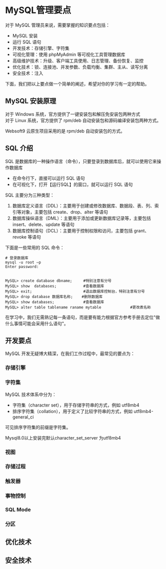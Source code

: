 # MySQL管理要点

对于 MySQL 管理员来说，需要掌握的知识要点包括：

* MySQL 安装
* 运行 SQL 语句
* 开发技术：存储引擎、字符集
* 可视化管理：使用 phpMyAdmin 等可视化工具管理数据库
* 高级维护技术：升级、客户端工具使用、日志管理、备份恢复、监控
* 优化技术：锁、连接池、并发参数、负载均衡、集群、主从、读写分离
* 安全技术：注入

下面，我们把以上要点做一个简单的阐述，希望对你的学习有一定的帮助。

## MySQL 安装原理
  
对于 Windows 系统，官方提供了一键安装包和解压免安装包两种方式  
对于 Linux 系统，官方提供了 rpm/deb 自动安装包和源码编译安装包两种方式。  

Websoft9 云原生项目采用的是 rpm/deb 自动安装包的方式。

## SQL 介绍

SQL 是数据库的一种操作语言（命令），只要登录到数据库后，就可以使用它来操作数据库

* 在命令行下，直接可以运行 SQL 语句
* 在可视化下，打开【运行SQL】的窗口，就可以运行 SQL 语句


SQL 主要分为三种类型：

1. 数据库定义语言（DDL）：主要用于创建或修改数据库、数据段、表、列、索引等对象，主要包括 create、drop、alter 等语句
2. 数据库操纵语言（DML）：主要用于添加或更新数据库记录等，主要包括 insert、delete、update 等语句
3. 数据库控制语句（DCL）：主要用于控制权限和访问，主要包括 grant、revoke 等语句

下面是一些常用的 SQL 命令：

```
# 登录数据库
mysql -u root –p
Enter password:


MySQL> create database dbname;     #特别注意有分号
MySQL> show  databases;            #查看数据库
MySQL> exit;                       #退出数据库控制台，特别注意有分号
MySQL> drop database 数据库名称;    #删除数据库
MySQL> show databases;             #查看数据库
MySQL> alter table tablename raname mytable             #更改表名称
```

在学习中，我们无需熟记每一条语句，而是要有能力根据官方参考手册去定位"做什么事情可能会采用什么语句"。


## 开发要点

MySQL 开发无疑博大精深，在我们工作过程中，最常见的要点为：

### 存储引擎

### 字符集

MySQL 技术体系中分为：

* 字符集（character set），用于存储字符串的方式，例如 utf8mb4
* 排序字符集（collation），用于定义了比较字符串的方式，例如 utf8mb4-general_ci

可见排序字符集的前缀是字符集。

Mysql8.0以上安装完默认character_set_server 为utf8mb4



### 视图

### 存储过程

### 触发器

### 事物控制

### SQL Mode

### 分区

## 优化技术

## 安全技术

